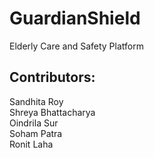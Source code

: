 # GuardianShield
Elderly Care and Safety Platform
## Contributors:
Sandhita Roy <br>
Shreya Bhattacharya <br>
Oindrila Sur <br>
Soham Patra <br>
Ronit Laha <br>
